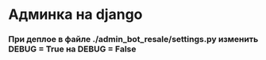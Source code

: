 # Админка на django

###  При деплое в файле ./admin_bot_resale/settings.py изменить DEBUG = True на DEBUG = False